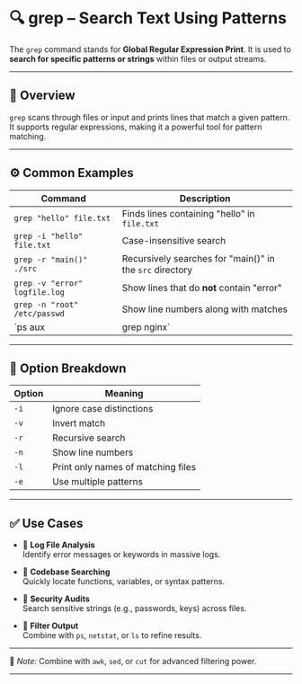 # 🔍 grep – Search Text Using Patterns

The `grep` command stands for **Global Regular Expression Print**. It is used to **search for specific patterns or strings** within files or output streams.

---

## 📌 Overview

`grep` scans through files or input and prints lines that match a given pattern. It supports regular expressions, making it a powerful tool for pattern matching.

---

## ⚙️ Common Examples

| Command                                  | Description                                              |
|------------------------------------------|----------------------------------------------------------|
| `grep "hello" file.txt`                 | Finds lines containing "hello" in `file.txt`             |
| `grep -i "hello" file.txt`              | Case-insensitive search                                  |
| `grep -r "main()" ./src`                | Recursively searches for "main()" in the `src` directory |
| `grep -v "error" logfile.log`           | Show lines that do **not** contain "error"               |
| `grep -n "root" /etc/passwd`            | Show line numbers along with matches                     |
| `ps aux | grep nginx`                   | Find `nginx` process using pipeline                      |

---

## 🧠 Option Breakdown

| Option | Meaning                        |
|--------|--------------------------------|
| `-i`   | Ignore case distinctions       |
| `-v`   | Invert match                   |
| `-r`   | Recursive search               |
| `-n`   | Show line numbers              |
| `-l`   | Print only names of matching files |
| `-e`   | Use multiple patterns          |

---

## ✅ Use Cases

- 🧪 **Log File Analysis**  
  Identify error messages or keywords in massive logs.

- 📂 **Codebase Searching**  
  Quickly locate functions, variables, or syntax patterns.

- 🔐 **Security Audits**  
  Search sensitive strings (e.g., passwords, keys) across files.

- 🧼 **Filter Output**  
  Combine with `ps`, `netstat`, or `ls` to refine results.

---

📎 *Note:* Combine with `awk`, `sed`, or `cut` for advanced filtering power.

---



